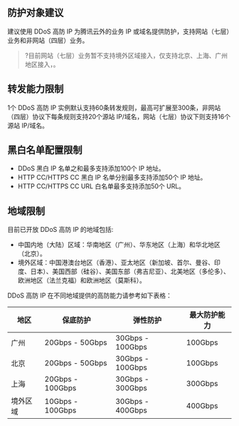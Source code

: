 ## 防护对象建议
建议使用 DDoS 高防 IP 为腾讯云外的业务 IP 或域名提供防护，支持网站（七层）业务和非网站（四层）业务。
>?目前网站（七层）业务暂不支持境外区域接入，仅支持北京、上海、广州地区接入，。

## 转发能力限制
1个 DDoS 高防 IP 实例默认支持60条转发规则，最高可扩展至300条，非网站（四层）协议下每条规则支持20个源站 IP/域名，网站（七层）协议下则支持16个源站 IP/域名。

## 黑白名单配置限制
- DDoS 黑白 IP 名单之和最多支持添加100个 IP 地址。
- HTTP CC/HTTPS CC 黑白 IP 名单分别最多支持添加50个 IP 地址。
- HTTP CC/HTTPS CC URL 白名单最多支持添加50个 URL。

## 地域限制
目前已开放 DDoS 高防 IP 的地域包括:
- 中国内地（大陆）区域：华南地区（广州）、华东地区（上海）和华北地区（北京）。
- 境外区域：中国港澳台地区（香港）、亚太地区（新加坡、首尔、曼谷、印度、日本）、美国西部（硅谷）、美国东部（弗吉尼亚）、北美地区（多伦多）、欧洲地区（法兰克福）和欧洲地区（莫斯科）。

DDoS 高防 IP 在不同地域提供的高防能力请参考如下表格：

| 地区     | 保底防护     | 弹性防护     | 最大防护能力 |
| -------- | ------------ | ------------ | ------------ |
| 广州     | 20Gbps - 50Gbps  | 30Gbps - 100Gbps | 100Gbps      |
| 北京     | 20Gbps - 50Gbps  | 30Gbps - 100Gbps | 100Gbps      |
| 上海     | 20Gbps - 100Gbps | 30Gbps - 300Gbps | 300Gbps      |
| 境外区域 | 10Gbps - 100Gbps | 30Gbps - 400Gbps | 400Gbps      |
